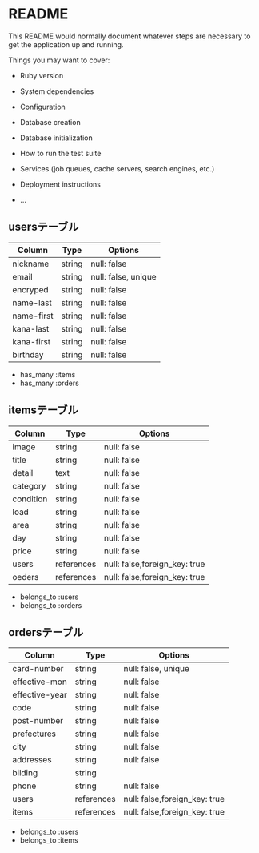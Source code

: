 # README

This README would normally document whatever steps are necessary to get the
application up and running.

Things you may want to cover:

* Ruby version

* System dependencies

* Configuration

* Database creation

* Database initialization

* How to run the test suite

* Services (job queues, cache servers, search engines, etc.)

* Deployment instructions

* ...
## usersテーブル

| Column     | Type       | Options              |
| ---------- | ---------- | -------------------- |
| nickname   | string     | null: false          |
| email      | string     | null: false, unique  |
| encryped   | string     | null: false          |
| name-last  | string     | null: false          |
| name-first | string     | null: false          |
| kana-last  | string     | null: false          |
| kana-first | string     | null: false          |
| birthday   | string     | null: false          |

- has_many :items
- has_many :orders


## itemsテーブル

| Column     | Type       | Options                      |
| ---------- | ---------- | ---------------------------- |
| image      | string     | null: false                  |
| title      | string     | null: false                  |
| detail     | text       | null: false                  |
| category   | string     | null: false                  |
| condition  | string     | null: false                  |
| load       | string     | null: false                  |
| area       | string     | null: false                  |
| day        | string     | null: false                  |
| price      | string     | null: false                  |
| users      | references | null: false,foreign_key: true|
| oeders     | references | null: false,foreign_key: true|


- belongs_to :users
- belongs_to :orders


## ordersテーブル

| Column        | Type       | Options                      |
| ------------- | ---------- | ---------------------------- |
| card-number   | string     | null: false, unique          |
| effective-mon | string     | null: false                  |
| effective-year| string     | null: false                  |
| code          | string     | null: false                  |
| post-number   | string     | null: false                  |
| prefectures   | string     | null: false                  |
| city          | string     | null: false                  |
| addresses     | string     | null: false                  |
| bilding       | string     |                              |
| phone         | string     | null: false                  |
| users         | references | null: false,foreign_key: true|
| items         | references | null: false,foreign_key: true|


- belongs_to :users
- belongs_to :items
